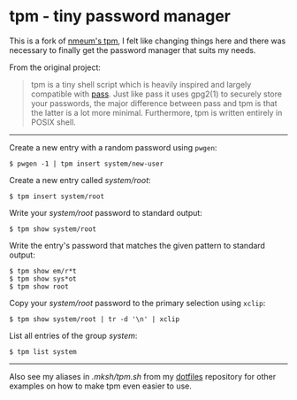 tpm - tiny password manager
===========================

This is a fork of [nmeum's tpm](https://github.com/nmeum/tpm), I felt like changing things here and there
was necessary to finally get the password manager that suits my needs.

From the original project:

> tpm is a tiny shell script which is heavily inspired and largely compatible
> with [pass](http://zx2c4.com/projects/password-store). Just like pass it uses gpg2(1) to securely store your passwords,
> the major difference between pass and tpm is that the latter is a lot more
> minimal. Furthermore, tpm is written entirely in POSIX shell.

---

Create a new entry with a random password using `pwgen`:

	$ pwgen -1 | tpm insert system/new-user

Create a new entry called *system/root*:

	$ tpm insert system/root

Write your *system/root* password to standard output:

	$ tpm show system/root

Write the entry's password that matches the given pattern to standard output:

	$ tpm show em/r*t
	$ tpm show sys*ot
	$ tpm show root

Copy your *system/root* password to the primary selection using `xclip`:

	$ tpm show system/root | tr -d '\n' | xclip

List all entries of the group *system*:

	$ tpm list system

---

Also see my aliases in *.mksh/tpm.sh* from my [dotfiles](https://notabug.org/kl3/dotfiles) repository for other
examples on how to make tpm even easier to use.
